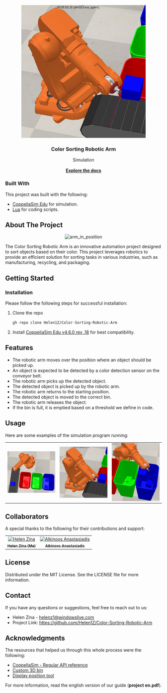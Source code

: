                            

<div align="center">
<img src="https://github.com/Helen1Z/Color-Sorting-Robotic-Arm/blob/main/simulation/box_pickup.png" width="400" title="box_pickup"/>
<h3 align="center">Color Sorting Robotic Arm</h3>
<p align="center">
Simulation
<br/>
<br/>
<a href="https://github.com/Helen1Z/Color-Sorting-Robotic-Arm"><strong>Explore the docs</strong></a>
</p>
</div>

 ### Built With

This project was built with the following:
- <a href="https://www.coppeliarobotics.com/">CoppeliaSim Edu</a> for simulation.
- <a href="https://www.lua.org/">Lua</a> for coding scripts. 


 ## About The Project
 
<p align="center">
<img src="https://github.com/Helen1Z/Color-Sorting-Robotic-Arm/blob/main/simulation/simulation_example.gif" width="400" title="arm_in_position"/>
</p>

The Color Sorting Robotic Arm is an innovative automation project designed to sort objects based on their color. This project leverages robotics to provide an efficient solution for sorting tasks in various industries, such as manufacturing, recycling, and packaging.

## Getting Started
 
 ### Installation
 
<p>Please follow the following steps for successful installation:</p>

1. Clone the repo
   ```sh
   gh repo clone Helen1Z/Color-Sorting-Robotic-Arm
   ```
2. Install <a href="https://coppeliarobotics.com/previousVersions">CoppeliaSim Edu v4.6.0 rev .18</a> for best compatibility.

## Features

- The robotic arm moves over the position where an object should be picked up.
- An object is expected to be detected by a color detection sensor on the conveyor belt.
- The robotic arm picks up the detected object.
- The detected object is picked up by the robotic arm.
- The robotic arm returns to the starting position.
- The detected object is moved to the correct bin.
- The robotic arm releases the object.
- If the bin is full, it is emptied based on a threshold we define in code.


 ## Usage

Here are some examples of the simulation program running:
<table>
  <tr>
    <td>
      <img src="https://github.com/Helen1Z/Color-Sorting-Robotic-Arm/blob/main/simulation/arm_in_position.png" width="400" title="arm_in_position"/>
    </td>
    <td>
      <img src="https://github.com/Helen1Z/Color-Sorting-Robotic-Arm/blob/main/simulation/box_pickup.png" width="400" title="box_pickup"/>
    </td>
    <td>
      <img src="https://github.com/Helen1Z/Color-Sorting-Robotic-Arm/blob/main/simulation/placing_box.png" width="400" title="placing_box"/>
    </td>
  </tr>
</table>
 
## Collaborators

<p>A special thanks to the following for their contributions and support:</p>
<table>
<tr>

<td align="center">
<a href="https://github.com/Helen1Z">
<img src="https://avatars.githubusercontent.com/u/128386591?v=4" width="100;" alt="Helen Zina"/><br>
<sub>
<b>Helen Zina (Me)</b>
</sub>
</a>
</td>

<td align="center">
<a href="https://github.com/alk-an">
<img src="https://avatars.githubusercontent.com/u/147655333?v=4" width="100px;" alt="Alkinoos Anastasiadis"/><br>
<sub>
<b>Alkinoos Anastasiadis</b>
</sub>
</a>
</td>

</tr>
</table>

 ## License

Distributed under the MIT License. See the LICENSE file for more information.

 ## Contact
 
If you have any questions or suggestions, feel free to reach out to us:
- Helen Zina - helenz1@windowslive.com
- Project Link: https://github.com/Helen1Z/Color-Sorting-Robotic-Arm


 ## Acknowledgments

The resources that helped us through this whole process were the following:

- [CoppeliaSim - Regular API reference](https://manual.coppeliarobotics.com/en/apiFunctions.htm )
- [Custom 3D bin](https://drive.google.com/file/d/1zD0vsH7t15jEGhuzms557tJR-9FaqMjb/view )
- [Display position tool ](https://drive.google.com/file/d/1xjCQ6Hkgimtvn9xdH7vlqhxknn_ty3wN/view)

For more information, read the english version of our guide (**project en.pdf**).
